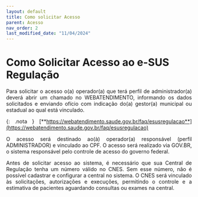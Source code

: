 ```yaml
---
layout: default
title: Como solicitar Acesso
parent: Acesso
nav_order: 2
last_modified_date: "11/04/2024"
---
```

<head>
    <style>
        p{text-align:justify};
    </style>
</head>


# **Como Solicitar Acesso ao e-SUS Regulação**

Para solicitar o acesso o(a) operador(a) que terá perfil de administrador(a) deverá abrir um chamado no WEBATENDIMENTO, informando os dados solicitados e enviando ofício com indicação do(a) gestor(a) municipal ou estadual ao qual está vinculado.

{: .nota }
[**https://webatendimento.saude.gov.br/faq/esusregulacao**](https://webatendimento.saude.gov.br/faq/esusregulacao)

O acesso será destinado ao(à) operador(a) responsável (perfil ADMINISTRADOR) e vinculado ao CPF. O acesso será realizado via GOV.BR, o sistema responsável pelo controle de acesso do governo federal.

Antes de solicitar acesso ao sistema, é necessário que sua Central de Regulação tenha um número válido no CNES. Sem esse número, não é possível cadastrar e configurar a central no sistema. O CNES será vinculado às solicitações, autorizações e execuções, permitindo o controle e a estimativa de pacientes aguardando consultas ou exames na central.